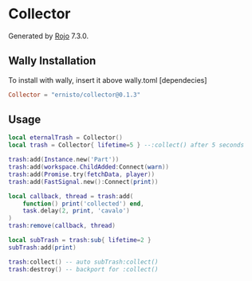 # Collector
Generated by [Rojo](https://github.com/rojo-rbx/rojo) 7.3.0.

## Wally Installation
To install with wally, insert it above wally.toml [dependecies]
```toml
Collector = "ernisto/collector@0.1.3"
```

## Usage
```lua
local eternalTrash = Collector()
local trash = Collector{ lifetime=5 } --:collect() after 5 seconds

trash:add(Instance.new('Part'))
trash:add(workspace.ChildAdded:Connect(warn))
trash:add(Promise.try(fetchData, player))
trash:add(FastSignal.new():Connect(print))

local callback, thread = trash:add(
    function() print('collected') end,
    task.delay(2, print, 'cavalo')
)
trash:remove(callback, thread)

local subTrash = trash:sub{ lifetime=2 }
subTrash:add(print)

trash:collect() -- auto subTrash:collect()
trash:destroy() -- backport for :collect()
```
